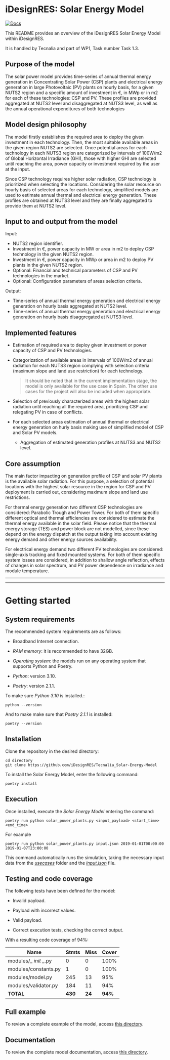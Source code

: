 # iDesignRES: Solar Energy Model

[![Docs](https://img.shields.io/badge/docs-stable-brightgreen)](https://molinuevo.github.io/molinuevobuildings)

This README provides an overview of the iDesignRES Solar Energy Model within iDesignRES.

It is handled by Tecnalia and part of WP1, Task number Task 1.3.

## Purpose of the model

The solar power model provides time-series of annual thermal energy generation in Concentrating Solar Power (CSP) plants and electrical energy generation in large Photovoltaic (PV) plants on hourly basis, for a given NUTS2 region and a specific amount of investment in €, in MWp or in m2 for each of these technologies: CSP and PV. These profiles are provided aggregated at NUTS2 level and disaggregated at NUTS3 level, as well as the annual operational expenditures of both technologies

## Model design philosophy

The model firstly establishes the required area to deploy the given investment in each technology. Then, the most suitable available areas in the given region NUTS2 are selected. Once potential areas for each technology in each NUTS3 region are categorized by intervals of 100W/m2 of Global Horizontal Irradiance (GHI), those with higher GHI are selected until reaching the area, power capacity or investment required by the user at the input.

Since CSP technology requires higher solar radiation, CSP technology is prioritized when selecting the locations. Considering the solar resource on hourly basis of selected areas for each technology, simplified models are used to estimate annual thermal and electrical energy generation. These profiles are obtained at NUTS3 level and they are finally aggregated to provide them at NUTS2 level.

## Input to and output from the model

Input:

- NUTS2 region identifier.
- Investment in €, power capacity in MW or area in m2 to deploy CSP technology in the given NUTS2 region.
- Investment in €, power capacity in MWp or area in m2 to deploy PV plants in the given NUTS2 region.
- Optional: Financial and technical parameters of CSP and PV technologies in the market.
- Optional: Configuration parameters of areas selection criteria.

Output:

- Time-series of annual thermal energy generation and electrical energy generation on hourly basis aggregated at NUTS2 level.
- Time-series of annual thermal energy generation and electrical energy generation on hourly basis disaggregated at NUTS3 level.

## Implemented features

- Estimation of required area to deploy given investment or power capacity of CSP and PV technologies.

- Categorization of available areas in intervals of 100W/m2 of annual radiation for each NUTS3 region complying with selection criteria (maximum slope and land use restriction) for each technology.
  
  > It should be noted that in the current implementation stage, the model is only available for the use case in Spain. The other use cases for the project will also be included when appropriate.

- Selection of previously characterized areas with the highest solar radiation until reaching all the required area, prioritizing CSP and relegating PV in case of conflicts.

- For each selected areas estimation of annual thermal or electrical energy generation on hurly basis making use of simplified model of CSP and Solar PV models.
  
  - Aggregation of estimated generation profiles at NUTS3 and NUTS2 level.

## Core assumption

The main factor impacting on generation profile of CSP and solar PV plants is the available solar radiation. For this purpose, a selection of potential locations with the highest solar resource in the region for CSP and PV deployment is carried out, considering maximum slope and land use restrictions.

For thermal energy generation two different CSP technologies are considered: Parabolic Trough and Power Tower. For both of them specific different optical and thermal efficiencies are considered to estimate the thermal energy available in the solar field. Please notice that the thermal energy storage (TES) and power block are not modelled, since these depend on the energy dispatch at the output taking into account existing energy demand and other energy sources availability.

For electrical energy demand two different PV technologies are considered: single-axis tracking and fixed mounted systems. For both of them specific system losses are considered, in addition to shallow angle reflection, effects of changes in solar spectrum, and PV power dependence on irradiance and module temperature.

---

---

# Getting started

## System requirements

The recommended system requirements are as follows:

- Broadband Internet connection.

- *RAM memory*: it is recommended to have 32GB.

- *Operating system*: the models run on any operating system that supports Python and Poetry.

- *Python*: version 3.10.

- *Poetry*: version 2.1.1.

To make sure *Python 3.10* is installed.:

```
python --version
```

And to make make sure that *Poetry 2.1.1* is installed:

```
poetry --version
```

## Installation

Clone the repository in the desired directory:

```
cd directory
git clone https://github.com/iDesignRES/Tecnalia_Solar-Energy-Model
```

To install the Solar Energy Model, enter the following command:

```
poetry install
```

## Execution

Once installed, execute the *Solar Energy Model* entering the command:

```
poetry run python solar_power_plants.py <input_payload> <start_time> <end_time>
```

For example 

```
poetry run python solar_power_plants.py input.json 2019-01-01T00:00:00 2019-01-07T23:00:00
```

This command automatically runs the simulation, taking the necessary input data from the *[usecases](usecases)* folder and the *[input.json](input.json)* file.

## Testing and code coverage

The following tests have been defined for the model:

- Invalid payload.

- Payload with incorrect values.

- Valid payload.

- Correct execution tests, checking the correct output.

With a resulting code coverage of 94%:

| Name                  | Stmts   | Miss   | Cover   |
| --------------------- | ------- | ------ | ------- |
| modules/_ *init _*.py | 0       | 0      | 100%    |
| modules/constants.py  | 1       | 0      | 100%    |
| modules/model.py      | 245     | 13     | 95%     |
| modules/validator.py  | 184     | 11     | 94%     |
| **TOTAL**             | **430** | **24** | **94%** |

## Full example

To review a complete example of the model, access [this directory](example/README.md).

## Documentation

To review the complete model documentation, access [this directory](docs/README.md).